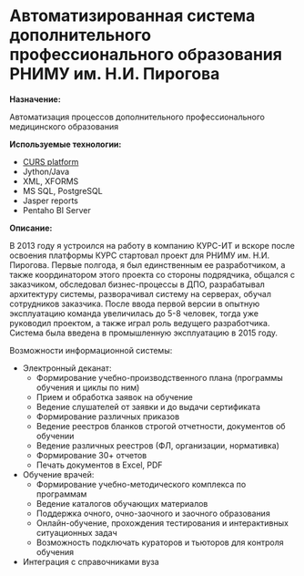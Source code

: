 # Автоматизированная система дополнительного профессионального образования РНИМУ им. Н.И. Пирогова

**Назначение:**

Автоматизация процессов дополнительного профессионального медицинского образования

**Используемые технологии:**

*  [CURS platform](http://curs.ru/)
* Jython/Java
* XML, XFORMS
* MS SQL, PostgreSQL
* Jasper reports
* Pentaho BI Server

**Описание:**

В 2013 году я устроился на работу в компанию КУРС-ИТ и вскоре после освоения платформы КУРС стартовал проект для РНИМУ им. Н.И. Пирогова. Первые полгода, я был единственным ее разработчиком, а также координатором этого проекта со стороны подрядчика, общался с заказчиком, обследовал бизнес-процессы в ДПО, разрабатывал архитектуру  системы, разворачивал систему на серверах, обучал сотрудников заказчика. После ввода первой версии в опытную эксплуатацию команда увеличилась до 5-8 человек, тогда уже руководил проектом, а также играл роль ведущего разработчика. Система была введена в промышленную эксплуатацию в 2015 году.

Возможности информационной системы:

* Электронный деканат:
  * Формирование учебно-производственного плана (программы обучения и циклы по ним)
  * Прием и обработка заявок на обучение
  * Ведение слушателей от заявки и до выдачи сертификата
  * Формирование различных приказов
  * Ведение реестров бланков строгой отчетности, документов об обучении
  * Ведение различных реестров (ФЛ, организации, нормативка)
  * Формирование 30+ отчетов
  * Печать документов в Excel, PDF
* Обучение врачей:
  * Формирование учебно-методического комплекса по программам
  * Ведение каталогов обучающих материалов
  * Поддержка очного, очно-заочного и заочного образования
  * Онлайн-обучение, прохождения тестирования и интерактивных ситуационных задач
  * Возможность подключать кураторов и тьюторов для контроля обучения
* Интеграция с справочниками вуза

